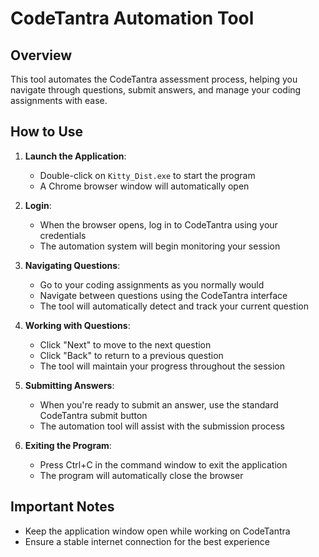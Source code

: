 # CodeTantra Automation Tool

## Overview
This tool automates the CodeTantra assessment process, helping you navigate through questions, submit answers, and manage your coding assignments with ease.

## How to Use

1. **Launch the Application**: 
   - Double-click on `Kitty_Dist.exe` to start the program
   - A Chrome browser window will automatically open

2. **Login**:
   - When the browser opens, log in to CodeTantra using your credentials
   - The automation system will begin monitoring your session

3. **Navigating Questions**:
   - Go to your coding assignments as you normally would
   - Navigate between questions using the CodeTantra interface
   - The tool will automatically detect and track your current question

4. **Working with Questions**:
   - Click "Next" to move to the next question
   - Click "Back" to return to a previous question
   - The tool will maintain your progress throughout the session

5. **Submitting Answers**:
   - When you're ready to submit an answer, use the standard CodeTantra submit button
   - The automation tool will assist with the submission process

6. **Exiting the Program**:
   - Press Ctrl+C in the command window to exit the application
   - The program will automatically close the browser

## Important Notes
- Keep the application window open while working on CodeTantra
- Ensure a stable internet connection for the best experience